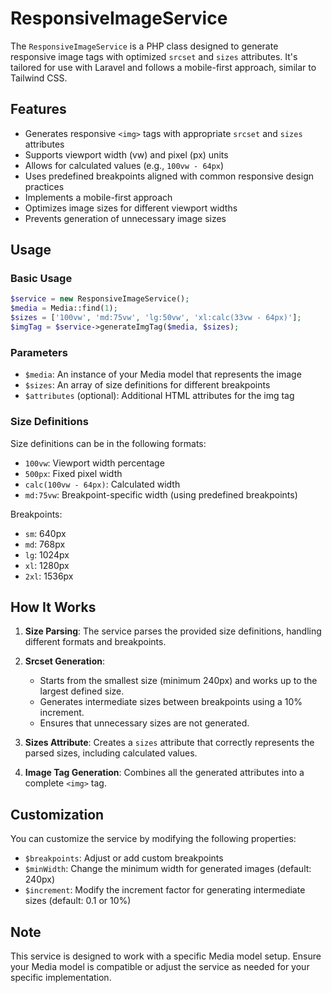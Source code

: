 # ResponsiveImageService

The `ResponsiveImageService` is a PHP class designed to generate responsive image tags with optimized `srcset` and `sizes` attributes. It's tailored for use with Laravel and follows a mobile-first approach, similar to Tailwind CSS.

## Features

- Generates responsive `<img>` tags with appropriate `srcset` and `sizes` attributes
- Supports viewport width (vw) and pixel (px) units
- Allows for calculated values (e.g., `100vw - 64px`)
- Uses predefined breakpoints aligned with common responsive design practices
- Implements a mobile-first approach
- Optimizes image sizes for different viewport widths
- Prevents generation of unnecessary image sizes

## Usage

### Basic Usage

```php
$service = new ResponsiveImageService();
$media = Media::find(1);
$sizes = ['100vw', 'md:75vw', 'lg:50vw', 'xl:calc(33vw - 64px)'];
$imgTag = $service->generateImgTag($media, $sizes);
```

### Parameters

- `$media`: An instance of your Media model that represents the image
- `$sizes`: An array of size definitions for different breakpoints
- `$attributes` (optional): Additional HTML attributes for the img tag

### Size Definitions

Size definitions can be in the following formats:

- `100vw`: Viewport width percentage
- `500px`: Fixed pixel width
- `calc(100vw - 64px)`: Calculated width
- `md:75vw`: Breakpoint-specific width (using predefined breakpoints)

Breakpoints:
- `sm`: 640px
- `md`: 768px
- `lg`: 1024px
- `xl`: 1280px
- `2xl`: 1536px

## How It Works

1. **Size Parsing**: The service parses the provided size definitions, handling different formats and breakpoints.

2. **Srcset Generation**:
    - Starts from the smallest size (minimum 240px) and works up to the largest defined size.
    - Generates intermediate sizes between breakpoints using a 10% increment.
    - Ensures that unnecessary sizes are not generated.

3. **Sizes Attribute**: Creates a `sizes` attribute that correctly represents the parsed sizes, including calculated values.

4. **Image Tag Generation**: Combines all the generated attributes into a complete `<img>` tag.

## Customization

You can customize the service by modifying the following properties:

- `$breakpoints`: Adjust or add custom breakpoints
- `$minWidth`: Change the minimum width for generated images (default: 240px)
- `$increment`: Modify the increment factor for generating intermediate sizes (default: 0.1 or 10%)

## Note

This service is designed to work with a specific Media model setup. Ensure your Media model is compatible or adjust the service as needed for your specific implementation.

